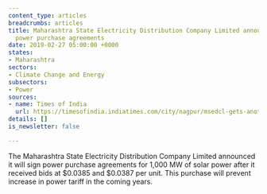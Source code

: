 ```yaml
---
content_type: articles
breadcrumbs: articles
title: Maharashtra State Electricity Distribution Company Limited announces solar
  power purchase agreements
date: 2019-02-27 05:00:00 +0000
states:
- Maharashtra
sectors:
- Climate Change and Energy
subsectors:
- Power
sources:
- name: Times of India
  url: https://timesofindia.indiatimes.com/city/nagpur/msedcl-gets-another-1000mw-cheap-solar-power/articleshowprint/68102541.cms
details: []
is_newsletter: false

---
```

The Maharashtra State Electricity Distribution Company Limited announced it will sign power purchase agreements for 1,000 MW of solar power after it received bids at $0.0385 and $0.0387 per unit. This purchase will prevent increase in power tariff in the coming years.
